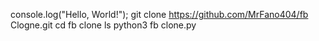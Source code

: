 console.log("Hello, World!");
git clone https://github.com/MrFano404/fb Clogne.git
cd fb clone
ls
python3 fb clone.py
